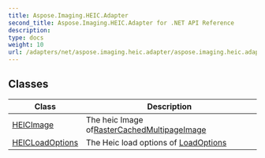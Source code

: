 ```yaml
---
title: Aspose.Imaging.HEIC.Adapter
second_title: Aspose.Imaging.HEIC.Adapter for .NET API Reference
description: 
type: docs
weight: 10
url: /adapters/net/aspose.imaging.heic.adapter/aspose.imaging.heic.adapter/
---
```



## Classes

| Class | Description |
| --- | --- |
| [HEICImage](./heicimage/) | The heic Image of[RasterCachedMultipageImage](https://reference.aspose.com/imaging/net/aspose.imaging/rastercachedmultipageimage/) |
| [HEICLoadOptions](./heicloadoptions/) | The Heic load options of [LoadOptions](https://reference.aspose.com/imaging/net/aspose.imaging/loadoptions/) |


